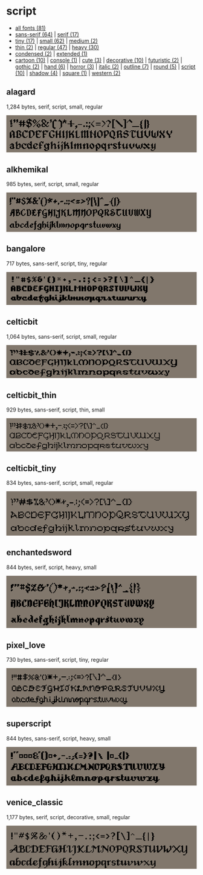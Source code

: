 # script

- [all fonts (81)](readme.md)
- [sans-serif (64)](sans-serif.md) | [serif (17)](serif.md)
- [tiny (17)](tiny.md) | [small (62)](small.md) | [medium (2)](medium.md)
- [thin (2)](thin.md) | [regular (47)](regular.md) | [heavy (30)](heavy.md)
- [condensed (2)](condensed.md) | [extended (1)](extended.md)
- [cartoon (10)](cartoon.md) | [console (1)](console.md) | [cute (3)](cute.md) | [decorative (10)](decorative.md) | [futuristic (2)](futuristic.md) | [gothic (2)](gothic.md) | [hand (6)](hand.md) | [horror (3)](horror.md) | [italic (2)](italic.md) | [outline (7)](outline.md) | [round (5)](round.md) | [script (10)](script.md) | [shadow (4)](shadow.md) | [square (1)](square.md) | [western (2)](western.md)
## alagard

1,284 bytes, serif, script, small, regular

[![font preview](previews/alagard.png?raw=true "alagard")](/fonts/alagard.h)

## alkhemikal

985 bytes, serif, script, small, regular

[![font preview](previews/alkhemikal.png?raw=true "alkhemikal")](/fonts/alkhemikal.h)

## bangalore

717 bytes, sans-serif, script, tiny, regular

[![font preview](previews/bangalore.png?raw=true "bangalore")](/fonts/bangalore.h)

## celticbit

1,064 bytes, sans-serif, script, small, regular

[![font preview](previews/celticbit.png?raw=true "celticbit")](/fonts/celticbit.h)

## celticbit_thin

929 bytes, sans-serif, script, thin, small

[![font preview](previews/celticbit_thin.png?raw=true "celticbit_thin")](/fonts/celticbit_thin.h)

## celticbit_tiny

834 bytes, sans-serif, script, small, regular

[![font preview](previews/celticbit_tiny.png?raw=true "celticbit_tiny")](/fonts/celticbit_tiny.h)

## enchantedsword

844 bytes, serif, script, heavy, small

[![font preview](previews/enchantedsword.png?raw=true "enchantedsword")](/fonts/enchantedsword.h)

## pixel_love

730 bytes, sans-serif, script, tiny, regular

[![font preview](previews/pixel_love.png?raw=true "pixel_love")](/fonts/pixel_love.h)

## superscript

844 bytes, sans-serif, script, heavy, small

[![font preview](previews/superscript.png?raw=true "superscript")](/fonts/superscript.h)

## venice_classic

1,177 bytes, serif, script, decorative, small, regular

[![font preview](previews/venice_classic.png?raw=true "venice_classic")](/fonts/venice_classic.h)
